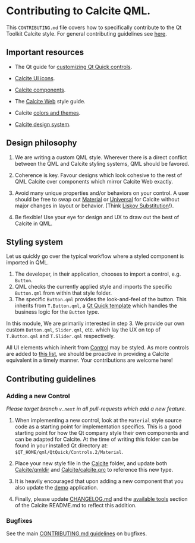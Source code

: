 # Contributing to Calcite QML.

This `CONTRIBUTING.md` file covers how to specifically contribute to the Qt Toolkit Calcite style. 
For general contributing guidelines see [here](/CONTRIBUTING.md).

## Important resources

- The Qt guide for [customizing Qt Quick controls](https://doc.qt.io/qt-5/qtquickcontrols2-customize.html).

- [Calcite UI icons](https://esri.github.io/calcite-ui-icons/).

- [Calcite components](https://developers.arcgis.com/calcite-design-system/components/).

- The [Calcite Web](https://esri.github.io/calcite-web/documentation/components) style guide.

- Calcite [colors and themes](https://developers.arcgis.com/calcite-design-system/foundations/colors/).

- [Calcite design system](https://developers.arcgis.com/calcite-design-system/).

## Design philosophy 

1. We are writing a custom QML style. Wherever there is a direct conflict between the QML 
and Calcite styling systems, QML should be favored.

2. Coherence is key. Favour designs which look cohesive 
   to the rest of QML Calcite over components which mirror Calcite Web exactly.

3. Avoid many unique properties and/or behaviors on your control. A user should be free to swap out
   [Material](https://doc.qt.io/qt-5/qtquickcontrols2-material.html) or [Universal](https://doc.qt.io/qt-5/qtquickcontrols2-universal.html) for Calcite without major changes in layout or behavior. (Think [Liskov Substitution](https://en.wikipedia.org/wiki/Liskov_substitution_principle)!).

4. Be flexible! Use your eye for design and UX to draw out the best of Calcite in QML.

## Styling system 

Let us quickly go over the typical workflow where a styled component is imported in QML.

1. The developer, in their application, chooses to import a control, e.g. `Button`.
2. QML checks the currently applied style and imports the specific `Button.qml` from within that style folder.
3. The specific `Button.qml` provides the look-and-feel of the button. This inherits from `T.Button.qml`, a [Qt Quick template](https://doc.qt.io/qt-5/qtquicktemplates2-index.html) which handles the business logic for the `Button` type.

In this module, We are primarily interested in step 3. We provide our own custom `Button.qml`, `Slider.qml`, etc. which lay the UX on top of `T.Button.qml` and `T.Slider.qml` respectively.

All UI elements which inherit from [Control](https://doc.qt.io/qt-5/qml-qtquick-controls2-control.html) may
be styled. As more controls are added to [this list](https://doc.qt.io/qt-5/qtquick-controls2-qmlmodule.html), we 
should be proactive in providing a Calcite equivalent in a timely manner. Your contributions are welcome here!

## Contributing guidelines

### Adding a new Control

_Please target branch `v.next` in all pull-requests which add a new feature._

1. When implementing a new control, look at the `Material` style source code as a starting point for implementation specifics. This is a good starting point for how the Qt company style their own components and can be adapted for Calcite. At the time of writing this folder can be found in your installed Qt directory at: `$QT_HOME/qml/QtQuick/Controls.2/Material`.

2. Place your new style file in the [Calcite](Calcite) folder, and update both [Calcite/qmldir](Calcite/qmldir) and 
[Calcite/calcite.qrc](Calcite/calcite.qrc) to reference this new type.

3. It is heavily encouraged that upon adding a new component that you also update the [demo](demo) application.

4. Finally, please update [CHANGELOG.md](/CHANGELOG.md) and the [available tools](README.md#available-tools) section of the Calcite README.md to reflect this addition.

### Bugfixes

See the main [CONTRIBUTING.md guidelines](/Contributing.md#bugfixes) on bugfixes.